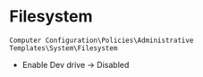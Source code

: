 # Filesystem

`Computer Configuration\Policies\Administrative Templates\System\Filesystem`

- Enable Dev drive -> Disabled